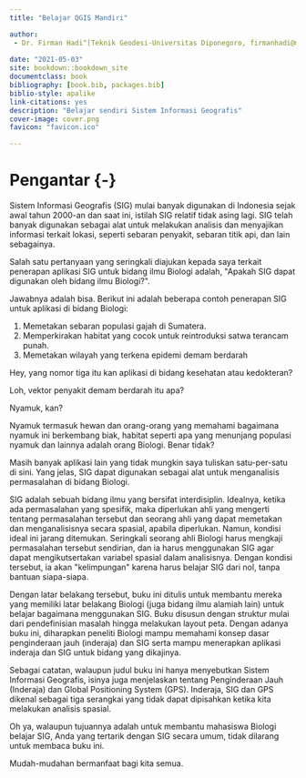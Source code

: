 ```yaml
--- 
title: "Belajar QGIS Mandiri"

author:
 - Dr. Firman Hadi^[Teknik Geodesi-Universitas Diponegoro, firmanhadi@me.com]
    
date: "2021-05-03"
site: bookdown::bookdown_site
documentclass: book
bibliography: [book.bib, packages.bib]
biblio-style: apalike
link-citations: yes
description: "Belajar sendiri Sistem Informasi Geografis"
cover-image: cover.png
favicon: "favicon.ico"

---
```


# Pengantar {-}

Sistem Informasi Geografis (SIG) mulai banyak digunakan di Indonesia sejak awal tahun 2000-an dan saat ini, istilah SIG relatif tidak asing lagi. SIG telah banyak digunakan sebagai alat untuk melakukan analisis dan menyajikan informasi terkait lokasi, seperti sebaran penyakit, sebaran titik api, dan lain sebagainya.

Salah satu pertanyaan yang seringkali diajukan kepada saya terkait penerapan aplikasi SIG untuk bidang ilmu Biologi adalah, "Apakah SIG dapat digunakan oleh bidang ilmu Biologi?". 

Jawabnya adalah bisa. Berikut ini adalah beberapa contoh penerapan SIG untuk aplikasi di bidang Biologi:

1. Memetakan sebaran populasi gajah di Sumatera.
2. Memperkirakan habitat yang cocok untuk reintroduksi satwa terancam punah.
3. Memetakan wilayah yang terkena epidemi demam berdarah

Hey, yang nomor tiga itu kan aplikasi di bidang kesehatan atau kedokteran? 

Loh, vektor penyakit demam berdarah itu apa? 

Nyamuk, kan? 

Nyamuk termasuk hewan dan orang-orang yang memahami bagaimana nyamuk ini berkembang biak, habitat seperti apa yang menunjang populasi nyamuk dan lainnya adalah orang Biologi. Benar tidak?

Masih banyak aplikasi lain yang tidak mungkin saya tuliskan satu-per-satu di sini. Yang jelas, SIG dapat digunakan sebagai alat untuk menganalisis permasalahan di bidang Biologi.

SIG adalah sebuah bidang ilmu yang bersifat interdisiplin. Idealnya, ketika ada permasalahan yang spesifik, maka diperlukan ahli yang mengerti tentang permasalahan tersebut dan seorang ahli yang dapat memetakan dan menganalisisnya secara spasial, apabila diperlukan. Namun, kondisi ideal ini jarang ditemukan. Seringkali seorang ahli Biologi harus mengkaji permasalahan tersebut sendirian, dan ia harus menggunakan SIG agar dapat mengikutsertakan variabel spasial dalam analisisnya. Dengan kondisi tersebut, ia akan "kelimpungan" karena harus belajar SIG dari nol, tanpa bantuan siapa-siapa. 

Dengan latar belakang tersebut, buku ini ditulis untuk membantu mereka yang memiliki latar belakang Biologi (juga bidang ilmu alamiah lain) untuk belajar bagaimana menggunakan SIG. Buku disusun dengan struktur mulai dari pendefinisian masalah hingga melakukan layout peta. Dengan adanya buku ini, diharapkan peneliti Biologi mampu memahami konsep dasar penginderaan jauh (inderaja) dan SIG serta mampu menerapkan aplikasi inderaja dan SIG untuk bidang yang dikajinya.

Sebagai catatan, walaupun judul buku ini hanya menyebutkan Sistem Informasi Geografis, isinya juga menjelaskan tentang Penginderaan Jauh (Inderaja) dan Global Positioning System (GPS). Inderaja, SIG dan GPS dikenal sebagai tiga serangkai yang tidak dapat dipisahkan ketika kita melakukan analisis spasial.

Oh ya, walaupun tujuannya adalah untuk membantu mahasiswa Biologi belajar SIG, Anda yang tertarik dengan SIG secara umum, tidak dilarang untuk membaca buku ini. 

Mudah-mudahan bermanfaat bagi kita semua.





